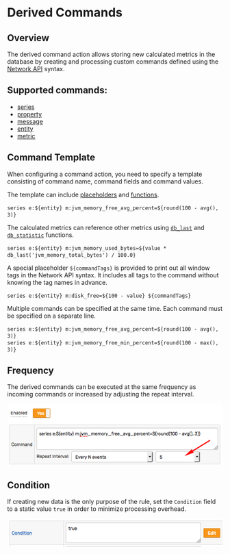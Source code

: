 # Derived Commands

## Overview

The derived command action allows storing new calculated metrics in the database by creating and processing custom commands defined using the [Network API](../api/network/README.md#network-api) syntax.

## Supported commands:

* [series](../api/network/series.md)
* [property](../api/network/property.md)
* [message](../api/network/message.md)
* [entity](../api/network/entity.md)
* [metric](../api/network/metric.md)

## Command Template

When configuring a command action, you need to specify a template consisting of command name, command fields and command values.

The template can include [placeholders](placeholders.md) and [functions](functions.md).

```ls
series e:${entity} m:jvm_memory_free_avg_percent=${round(100 - avg(), 3)}
```

The calculated metrics can reference other metrics using [`db_last`](functions-db.md#db_last-function) and [`db_statistic`](functions-db.md#db_statistic-function) functions.

```ls
series e:${entity} m:jvm_memory_used_bytes=${value * db_last('jvm_memory_total_bytes') / 100.0}
```

A special placeholder `${commandTags}` is provided to print out all window tags in the Network API syntax. It includes all tags to the command without knowing the tag names in advance.

```ls
series e:${entity} m:disk_free=${100 - value} ${commandTags}
```

Multiple commands can be specified at the same time. Each command must be specified on a separate line.

```ls
series e:${entity} m:jvm_memory_free_avg_percent=${round(100 - avg(), 3)}
series e:${entity} m:jvm_memory_free_min_percent=${round(100 - max(), 3)}
```

## Frequency

The derived commands can be executed at the same frequency as incoming commands or increased by adjusting the repeat interval.

![](images/derived_repeat.png)

## Condition

If creating new data is the only purpose of the rule, set the `Condition` field to a static value `true` in order to minimize processing overhead.

![](images/derived-condition.png)
